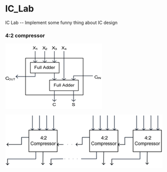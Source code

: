 # IC_Lab
IC Lab -- Implement some funny thing about IC design

### 4:2 compressor

![4:2 compressor][1]

![4:2 compressor connected][2]


  [1]: ./pic/42csa.jpg
  [2]: ./pic/42csac.jpg